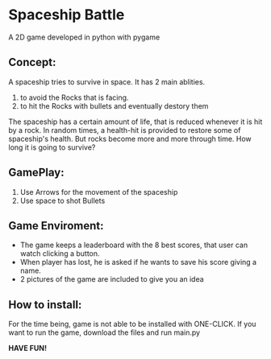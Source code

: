 # Spaceship Battle
A 2D game developed in python with pygame

<h2>Concept:</h2>

  <p>A spaceship tries to survive in space. It has 2 main ablities.</p>
    <ol>
      <li>to avoid the Rocks that is facing.</li>
      <li>to hit the Rocks with bullets and eventually destory them</li>
    </ol>
 
 <p>
 The spaceship has a certain amount of life, that is reduced whenever it is hit by a rock. 
 In random times, a health-hit is provided to restore some of spaceship's health. But rocks 
 become more and more through time. How long it is going to survive?
 </p>
 
 <h2>GamePlay:</h2>
  <ol> 
    <li>Use Arrows for the movement of the spaceship</li>
    <li>Use space to shot Bullets</li>
  </ol>
 
 <h2>Game Enviroment:</h2>
  <ul>
    <li>The game keeps a leaderboard with the 8 best scores, that user can watch clicking a button.</li>
    <li>When player has lost, he is asked if he wants to save his score giving a name.</li>
    <li>2 pictures of the game are included to give you an idea</li>
  </p>
  </ul>
  
 <h2>How to install:</h2>
    <p> For the time being, game is not able to be installed with ONE-CLICK. If you want to run the game, download the files and run main.py</p>
    <p><b>HAVE FUN!</b></p>
  
  
